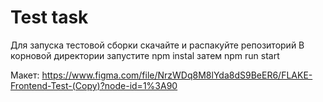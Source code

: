 # Test task #
Для запуска тестовой сборки скачайте и распакуйте репозиторий
В корновой директории запустите npm instal
затем npm run start

Макет: https://www.figma.com/file/NrzWDq8M8lYda8dS9BeER6/FLAKE-Frontend-Test-(Copy)?node-id=1%3A90
